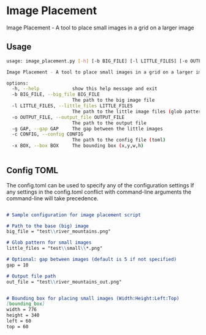 # Image Placement

Image Placement - A tool to place small images in a grid on a larger image

## Usage

```bash
usage: image_placement.py [-h] [-b BIG_FILE] [-l LITTLE_FILES] [-o OUTPUT_FILE] [-g GAP] [-c CONFIG] [-x BOX]

Image Placement - A tool to place small images in a grid on a larger image

options:
  -h, --help            show this help message and exit
  -b BIG_FILE, --big_file BIG_FILE
                        The path to the big image file
  -l LITTLE_FILES, --little_files LITTLE_FILES
                        The path to the little image files (glob pattern)
  -o OUTPUT_FILE, --output_file OUTPUT_FILE
                        The path to the output file
  -g GAP, --gap GAP     The gap between the little images
  -c CONFIG, --config CONFIG
                        The path to the config file (toml)
  -x BOX, --box BOX     The bounding box (x,y,w,h)
  
```

## Config TOML

The config.toml can be used to specify any of the configuration settings
If any settings in the config.toml conflict with command-line arguments the command-line will take precedence.

```markdown

# Sample configuration for image placement script

# Path to the base (big) image
big_file = "test\\river_mountains.png"

# Glob pattern for small images
little_files = "test\\small\\*.png"

# Optional: gap between images (default is 5 if not specified)
gap = 10

# Output file path
out_file = "test\\river_mountains_out.png"


# Bounding box for placing small images (Width:Height:Left:Top)
[bounding_box]
width = 776
height = 340
left = 60
top = 60

```